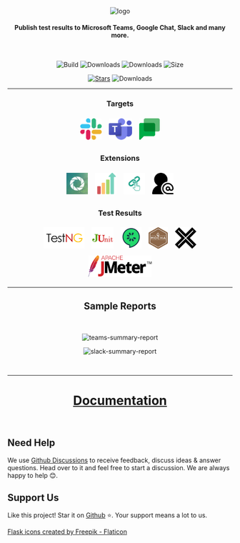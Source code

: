 <span align="center">

![logo](https://github.com/test-results-reporter/testbeats/raw/main/assets/logo.png)


#### Publish test results to Microsoft Teams, Google Chat, Slack and many more.

<br />

![Build](https://github.com/test-results-reporter/testbeats/workflows/Build/badge.svg?branch=main)
![Downloads](https://img.shields.io/npm/dt/test-results-reporter?logo=npm&label=downloads-old)
![Downloads](https://img.shields.io/npm/dt/testbeats?logo=npm)
![Size](https://img.shields.io/bundlephobia/minzip/testbeats)

[![Stars](https://img.shields.io/github/stars/test-results-reporter/testbeats?style=social)](https://github.com/test-results-reporter/testbeats/stargazers)
![Downloads](https://img.shields.io/github/downloads/test-results-reporter/testbeats/total?logo=github)

<hr>

### Targets

<img height="48" style="margin: 6px;" src="./assets/slack.png" alt="slack" /> <img height="48" style="margin: 6px;"  src="./assets/teams.png" alt="teams" /> <img height="48" style="margin: 6px;"  src="./assets/chat.png" alt="chat" />

### Extensions

<img height="48" style="margin: 6px;" src="./assets/reportportal.jpeg" alt="reportportal" /> <img height="48" style="margin: 6px;"  src="./assets/quickchart.png" alt="quickchart" /> <img height="48" style="margin: 6px;"  src="./assets/hyperlink.png" alt="hyperlink" /> <img height="48" style="margin: 6px;"  src="./assets/mentions.png" alt="mentions" />

### Test Results

<img height="48" style="margin: 6px;" src="./assets/testng.png" alt="testng" /> <img height="48" style="margin: 6px;"  src="./assets/junit.png" alt="junit" /> <img height="48" style="margin: 6px;"  src="./assets/cucumber.png" alt="cucumber" /> <img height="48" style="margin: 6px;"  src="./assets/mocha.png" alt="mocha" /> <img height="48" style="margin: 6px;"  src="./assets/xunit.png" alt="xunit" /> <img height="48" style="margin: 6px;"  src="./assets/jmeter.png" alt="jmeter" />

<hr>

## Sample Reports

<br>

![teams-summary-report](https://github.com/test-results-reporter/testbeats/raw/main/assets/teams-qc.png)

![slack-summary-report](https://github.com/test-results-reporter/testbeats/raw/main/assets/slack-report-portal-analysis.png)

<br />

<hr >

# [Documentation](https://test-results-reporter.github.io/)

</span>

<br />

## Need Help

We use [Github Discussions](https://github.com/test-results-reporter/testbeats/discussions) to receive feedback, discuss ideas & answer questions. Head over to it and feel free to start a discussion. We are always happy to help 😊.

## Support Us

Like this project! Star it on [Github](https://github.com/test-results-reporter/testbeats) ⭐. Your support means a lot to us.


<a href="https://www.flaticon.com/free-icons/flask" title="flask icons">Flask icons created by Freepik - Flaticon</a>